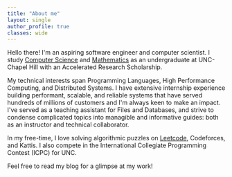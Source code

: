 ```yaml
---
title: "About me"
layout: single
author_profile: true
classes: wide
---
```


Hello there! I'm an aspiring software engineer and computer scientist. I study [Computer Science](https://cs.unc.edu/) and [Mathematics](https://math.unc.edu/) as an undergraduate at UNC-Chapel Hill with an Accelerated Research Scholarship. 

My technical interests span Programming Languages, High Performance Computing, and Distributed Systems. I have extensive internship experience building performant, scalable, and reliable systems that have served hundreds of millions of customers and I'm always keen to make an impact. I've served as a teaching assistant for Files and Databases, and strive to condense complicated topics into managible and informative guides: both as an instructor and technical collaborator.

In my free-time, I love solving algorithmic puzzles on [Leetcode](https://leetcode.com/MaanavS/), Codeforces, and Kattis. I also compete in the International Collegiate Programming Contest (ICPC) for UNC.

Feel free to read my blog for a glimpse at my work!